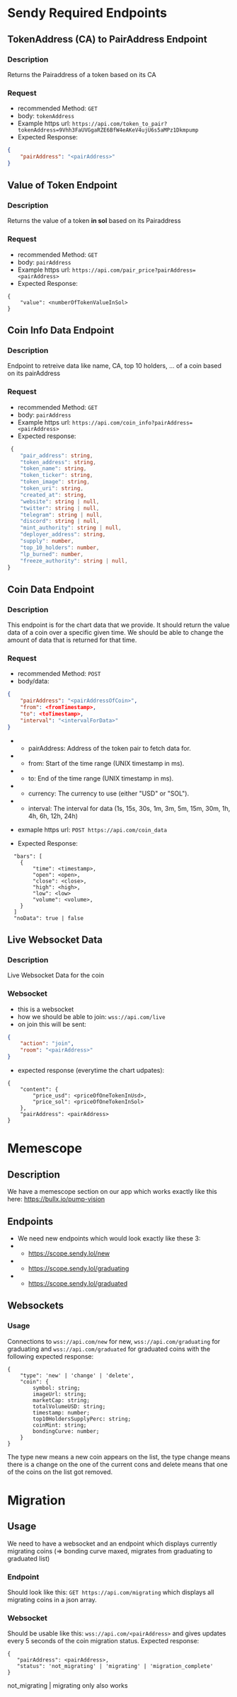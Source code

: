 # Sendy Required Endpoints

## TokenAddress (CA) to PairAddress Endpoint
### Description
Returns the Pairaddress of a token based on its CA

### Request
- recommended Method: `GET`
- body: `tokenAddress`
- Example https url: 
```https://api.com/token_to_pair?tokenAddress=9Vhh3FaUVGgaRZE6BfW4eAKeV4ujU6s5aMPz1Dkmpump```
- Expected Response:
```json
{
    "pairAddress": "<pairAddress>"
}
```

## Value of Token Endpoint
### Description
Returns the value of a token **in sol** based on its Pairaddress

### Request 
- recommended Method: `GET`
- body: `pairAddress`
- Example https url: `https://api.com/pair_price?pairAddress=<pairAddress>`
- Expected Response:
```
{
    "value": <numberOfTokenValueInSol>
}
```

## Coin Info Data Endpoint
### Description
Endpoint to retreive data like name, CA, top 10 holders, ... of a coin based on its pairAddress

### Request
- recommended Method: `GET`
- body: `pairAddress`
- Example https url: `https://api.com/coin_info?pairAddress=<pairAddress>`
- Expected response:
```ts
 {
    "pair_address": string,
    "token_address": string,
    "token_name": string,
    "token_ticker": string,
    "token_image": string,
    "token_uri": string,
    "created_at": string,
    "website": string | null,
    "twitter": string | null,
    "telegram": string | null,
    "discord": string | null,
    "mint_authority": string | null,
    "deployer_address": string,
    "supply": number,
    "top_10_holders": number,
    "lp_burned": number,
    "freeze_authority": string | null,
}
```

## Coin Data Endpoint
### Description
This endpoint is for the chart data that we provide. It should return the value data of a coin over a specific given time. We should be able to change the amount of data that is returned for that time.

### Request
- recommended Method: `POST`
- body/data:
```json
{
    "pairAddress": "<pairAddressOfCoin>",
    "from": <fromTimestamp>,
    "to": <toTimestamp>,
    "interval": "<intervalForData>"
}
```
- - pairAddress: Address of the token pair to fetch data for.
- - from: Start of the time range (UNIX timestamp in ms).
- - to: End of the time range (UNIX timestamp in ms).
- - currency: The currency to use (either "USD" or "SOL").
- - interval: The interval for data (1s, 15s, 30s, 1m, 3m, 5m, 15m, 30m, 1h, 4h, 6h, 12h, 24h)

- exmaple https url: `POST https://api.com/coin_data`
- Expected Response:
```
  "bars": [
    {
        "time": <timestamp>,
        "open": <open>,
        "close": <close>,
        "high": <high>,
        "low": <low>
        "volume": <volume>,
    }
  ] 
  "noData": true | false
```

## Live Websocket Data
### Description
Live Websocket Data for the coin

### Websocket
- this is a websocket
- how we should be able to join: `wss://api.com/live`
- on join this will be sent:
```json
{
    "action": "join",
    "room": "<pairAddress>"
}
```
- expected response (everytime the chart udpates):
```
{
    "content": {
        "price_usd": <priceOfOneTokenInUsd>,
        "price_sol": <priceOfOneTokenInSol>
    },
    "pairAddress": <pairAddress>
}
```

# Memescope
## Description
We have a memescope section on our app which works exactly like this here: https://bullx.io/pump-vision

## Endpoints
- We need new endpoints which would look exactly like these 3: 
- - https://scope.sendy.lol/new
- - https://scope.sendy.lol/graduating
- - https://scope.sendy.lol/graduated

## Websockets
### Usage
Connections to `wss://api.com/new` for new, `wss://api.com/graduating` for graduating and `wss://api.com/graduated` for graduated coins with the following expected response:
```
{
    "type": 'new' | 'change' | 'delete',
    "coin": {
        symbol: string;
        imageUrl: string;
        marketCap: string;
        totalVolumeUSD: string;
        timestamp: number;
        top10HoldersSupplyPerc: string;
        coinMint: string;
        bondingCurve: number;
    }
}
```
The type new means a new coin appears on the list, the type change means there is a change on the one of the current cons and delete means that one of the coins on the list got removed.

# Migration
## Usage
We need to have a websocket and an endpoint which displays currently migrating coins (=> bonding curve maxed, migrates from graduating to graduated list)
### Endpoint
Should look like this: `GET https://api.com/migrating` which displays all migrating coins in a json array.
### Websocket
Should be usable like this: `wss://api.com/<pairAddress>` and gives updates every 5 seconds of the coin migration status. Expected response:
```
{
   "pairAddress": <pairAddress>,
   "status": 'not_migrating' | 'migrating' | 'migration_complete'
}
```
not_migrating | migrating only also works
